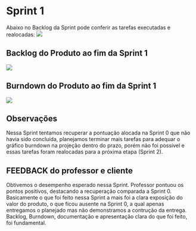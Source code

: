 # Sprint 1

Abaixo no Backlog da Sprint pode conferir as tarefas executadas e realocadas:
![](https://github.com/cpusfatec/cpusfatec/blob/master/Sprint%201/Sprint%201.png)

## Backlog do Produto ao fim da Sprint 1
![](https://github.com/cpusfatec/cpusfatec/blob/master/Sprint%201/Backlog01.png)

## Burndown do Produto ao fim da Sprint 1
![](https://github.com/cpusfatec/cpusfatec/blob/master/Sprint%201/Burndown%2017-10.jpg)

## Observações
Nessa Sprint tentamos recuperar a pontuação alocada na Sprint 0 que não havia sido concluída, planejamos terminar mais tarefas para adequar o gráfico burndown na projeção dentro do prazo, porém não foi possível e essas tarefas foram realocadas para a próxima etapa (Sprint 2).

## FEEDBACK do professor e cliente
Obtivemos o desempenho esperado nessa Sprint. Professor pontuou os pontos positivos, destacando a recuperação comparada a Sprint 0.
Basicamente o que foi feito nessa Sprint a mais foi a clara exposição do valor do produto, o que ficou ausente na Sprint 0, a qual apenas entregamos o planejado mas não demonstramos a contrução da entrega. Backlog, Burndown, documentação e apresentação clara do que foi feito, foi fundamental.
